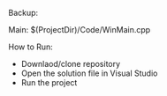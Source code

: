 Backup:

Main: $(ProjectDir)/Code/WinMain.cpp

How to Run:
- Downlaod/clone repository
- Open the solution file in Visual Studio
- Run the project